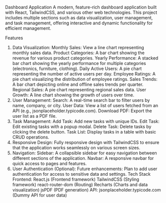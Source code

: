 Dashboard Application
A modern, feature-rich dashboard application built with React, TailwindCSS, and various other web technologies. This project includes multiple sections such as data visualization, user management, and task management, offering interactive and dynamic functionality for efficient management.

Features
1. Data Visualization:
Monthly Sales: View a line chart representing monthly sales data.
Product Categories: A bar chart showing the revenue for various product categories.
Yearly Performance: A stacked bar chart showing the yearly performance for multiple categories (electronics, furniture, clothing).
Daily Active Users: A pie chart representing the number of active users per day.
Employee Ratings: A pie chart visualizing the distribution of employee ratings.
Sales Trends: A bar chart depicting online and offline sales trends per quarter.
Regional Sales: A pie chart representing regional sales data.
User Growth: A line chart showing the growth of users over time.
2. User Management:
Search: A real-time search bar to filter users by name, company, or city.
User Data: View a list of users fetched from an API (e.g., jsonplaceholder.typicode.com).
Download PDF: Export the user list as a PDF file.
3. Task Management:
Add Task: Add new tasks with unique IDs.
Edit Task: Edit existing tasks with a popup modal.
Delete Task: Delete tasks by clicking the delete button.
Task List: Display tasks in a table with basic CRUD operations.
4. Responsive Design:
Fully responsive design with TailwindCSS to ensure that the application works seamlessly on various screen sizes.
5. Navigation:
Sidebar: A collapsible sidebar for easy navigation between different sections of the application.
Navbar: A responsive navbar for quick access to pages and features.
6. User Authentication (Optional):
Future enhancements: Plan to add user authentication for access to sensitive data and settings.
Tech Stack
Frontend:
React.js (Frontend framework)
TailwindCSS (Styling framework)
react-router-dom (Routing)
Recharts (Charts and data visualization)
jsPDF (PDF generation)
API:
jsonplaceholder.typicode.com (Dummy API for user data)